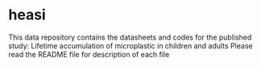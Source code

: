 # heasi
This data repository contains the datasheets and codes for the published study: Lifetime accumulation of microplastic in children and adults
Please read the README file for description of each file
